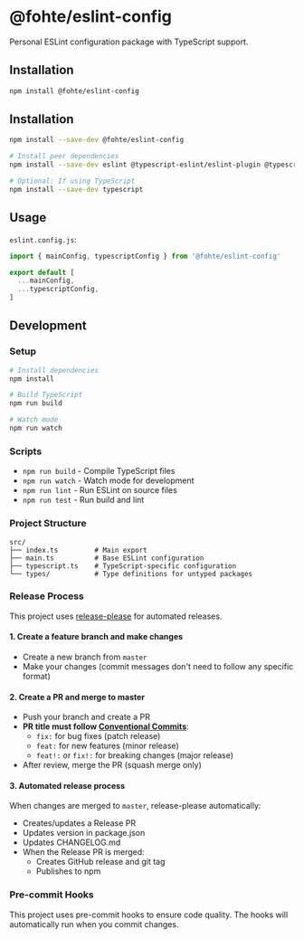 # @fohte/eslint-config

Personal ESLint configuration package with TypeScript support.

## Installation

```bash
npm install @fohte/eslint-config
```

## Installation

```bash
npm install --save-dev @fohte/eslint-config

# Install peer dependencies
npm install --save-dev eslint @typescript-eslint/eslint-plugin @typescript-eslint/parser eslint-config-prettier eslint-plugin-import eslint-plugin-simple-import-sort

# Optional: If using TypeScript
npm install --save-dev typescript
```

## Usage

`eslint.config.js`:

```javascript
import { mainConfig, typescriptConfig } from '@fohte/eslint-config'

export default [
  ...mainConfig,
  ...typescriptConfig,
]
```

## Development

### Setup

```bash
# Install dependencies
npm install

# Build TypeScript
npm run build

# Watch mode
npm run watch
```

### Scripts

- `npm run build` - Compile TypeScript files
- `npm run watch` - Watch mode for development
- `npm run lint` - Run ESLint on source files
- `npm run test` - Run build and lint

### Project Structure

```
src/
├── index.ts         # Main export
├── main.ts          # Base ESLint configuration
├── typescript.ts    # TypeScript-specific configuration
└── types/           # Type definitions for untyped packages
```

### Release Process

This project uses [release-please](https://github.com/googleapis/release-please) for automated releases.

#### 1. Create a feature branch and make changes

- Create a new branch from `master`
- Make your changes (commit messages don't need to follow any specific format)

#### 2. Create a PR and merge to master

- Push your branch and create a PR
- **PR title must follow [Conventional Commits](https://www.conventionalcommits.org/)**:
  - `fix:` for bug fixes (patch release)
  - `feat:` for new features (minor release)
  - `feat!:` or `fix!:` for breaking changes (major release)
- After review, merge the PR (squash merge only)

#### 3. Automated release process

When changes are merged to `master`, release-please automatically:
- Creates/updates a Release PR
- Updates version in package.json
- Updates CHANGELOG.md
- When the Release PR is merged:
  - Creates GitHub release and git tag
  - Publishes to npm

### Pre-commit Hooks

This project uses pre-commit hooks to ensure code quality. The hooks will automatically run when you commit changes.
